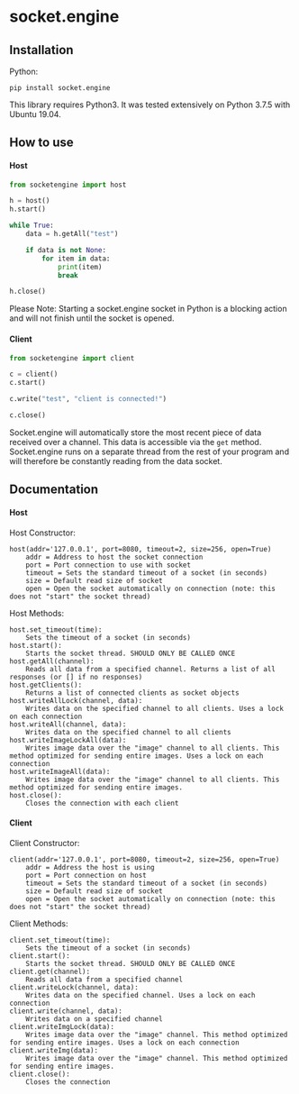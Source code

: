 # socket.engine

## Installation

Python:
```
pip install socket.engine
```

This library requires Python3. It was tested extensively on Python 3.7.5 with Ubuntu 19.04.

## How to use

#### Host
```python
from socketengine import host

h = host()
h.start()

while True:
	data = h.getAll("test")

	if data is not None:
		for item in data:
			print(item)
			break

h.close()
```
Please Note: Starting a socket.engine socket in Python is a blocking action and will not finish until the socket is opened.

#### Client
```python
from socketengine import client

c = client()
c.start()

c.write("test", "client is connected!")

c.close()
```

Socket.engine will automatically store the most recent piece of data received over a channel. This data is accessible via the `get` method. Socket.engine runs on a separate thread from the rest of your program and will therefore be constantly reading from the data socket.

## Documentation

#### Host

Host Constructor:
```
host(addr='127.0.0.1', port=8080, timeout=2, size=256, open=True)
	addr = Address to host the socket connection
	port = Port connection to use with socket
	timeout = Sets the standard timeout of a socket (in seconds)
	size = Default read size of socket
	open = Open the socket automatically on connection (note: this does not "start" the socket thread)
```
Host Methods:
```
host.set_timeout(time):
	Sets the timeout of a socket (in seconds)
host.start():
	Starts the socket thread. SHOULD ONLY BE CALLED ONCE
host.getAll(channel):
	Reads all data from a specified channel. Returns a list of all responses (or [] if no responses)
host.getClients():
	Returns a list of connected clients as socket objects
host.writeAllLock(channel, data):
	Writes data on the specified channel to all clients. Uses a lock on each connection
host.writeAll(channel, data):
	Writes data on the specified channel to all clients
host.writeImageLockAll(data): 
	Writes image data over the "image" channel to all clients. This method optimized for sending entire images. Uses a lock on each connection
host.writeImageAll(data): 
	Writes image data over the "image" channel to all clients. This method optimized for sending entire images.
host.close(): 
	Closes the connection with each client
```

#### Client
Client Constructor:
```
client(addr='127.0.0.1', port=8080, timeout=2, size=256, open=True)
	addr = Address the host is using
	port = Port connection on host
	timeout = Sets the standard timeout of a socket (in seconds)
	size = Default read size of socket
	open = Open the socket automatically on connection (note: this does not "start" the socket thread)
```
Client Methods:
```
client.set_timeout(time):
	Sets the timeout of a socket (in seconds)
client.start():
	Starts the socket thread. SHOULD ONLY BE CALLED ONCE
client.get(channel):
	Reads all data from a specified channel
client.writeLock(channel, data):
	Writes data on the specified channel. Uses a lock on each connection
client.write(channel, data): 
	Writes data on a specified channel
client.writeImgLock(data):
	Writes image data over the "image" channel. This method optimized for sending entire images. Uses a lock on each connection
client.writeImg(data):
	Writes image data over the "image" channel. This method optimized for sending entire images.
client.close():
	Closes the connection
```
